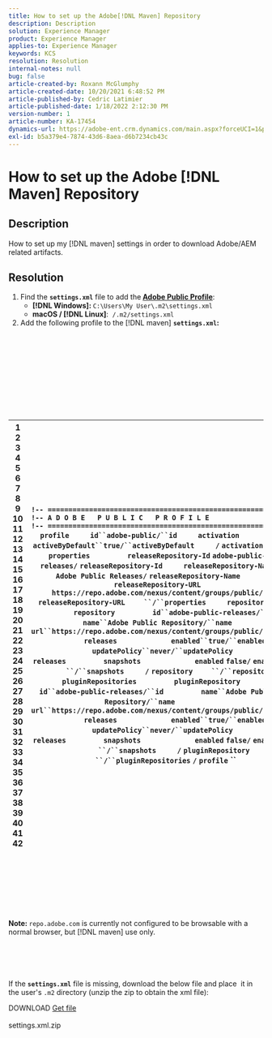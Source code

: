 ```yaml
---
title: How to set up the Adobe[!DNL Maven] Repository
description: Description
solution: Experience Manager
product: Experience Manager
applies-to: Experience Manager
keywords: KCS
resolution: Resolution
internal-notes: null
bug: false
article-created-by: Roxann McGlumphy
article-created-date: 10/20/2021 6:48:52 PM
article-published-by: Cedric Latimier
article-published-date: 1/18/2022 2:12:30 PM
version-number: 1
article-number: KA-17454
dynamics-url: https://adobe-ent.crm.dynamics.com/main.aspx?forceUCI=1&pagetype=entityrecord&etn=knowledgearticle&id=46958f5c-d631-ec11-b6e5-000d3a5ba97a
exl-id: b5a379e4-7874-43d6-8aea-d6b7234cb43c
---
```

# How to set up the Adobe [!DNL Maven] Repository

## Description


How to set up my [!DNL maven] settings in order to download Adobe/AEM related artifacts.


## Resolution


1. Find the <b>`settings.xml`</b> file to add the<b> [Adobe Public Profile](https://repo.adobe.com/)</b>:
   - <b>[!DNL Windows]: </b>`C:\Users\My User\.m2\settings.xml`
   - <b>macOS / [!DNL Linux]</b>:  `/.m2/settings.xml`
2. Add the following profile to the [!DNL maven] <b>`settings.xml`:</b>

<br><br><br><br><br> <br><br><br><br>

| 1<br>  2<br>  3<br>  4<br>  5<br>  6<br>  7<br>  8<br>  9<br>  10<br>  11<br>  12<br>  13<br>  14<br>  15<br>  16<br>  17<br>  18<br>  19<br>  20<br>  21<br>  22<br>  23<br>  24<br>  25<br>  26<br>  27<br>  28<br>  29<br>  30<br>  31<br>  32<br>  33<br>  34<br>  35<br>  36<br>  37<br>  38<br>  39<br>  40<br>  41<br>  42 | `!-- ====================================================== --` `!-- A D O B E   P U B L I C   P R O F I L E                --` `!-- ====================================================== --` ```profile``` `    ` ```id``adobe-public/``id``` `    ` ```activation``` `        ` ```activeByDefault``true/``activeByDefault``` `    ` `/` `activation` ```    ``` `properties` ```        ``` `releaseRepository-Id` `adobe-public-releases/` `releaseRepository-Id` ```    ``` `releaseRepository-Name` `Adobe Public Releases/` `releaseRepository-Name` ```    ``` `releaseRepository-URL` `https://repo.adobe.com/nexus/content/groups/public/` `releaseRepository-URL` ```    ``/``properties``` `    ` ```repositories``` `        ` ```repository``` `        ` ```id``adobe-public-releases/``id``` `        ` ```name``Adobe Public Repository/``name``` `        ` ```url``https://repo.adobe.com/nexus/content/groups/public/``url``` `        ` ```releases``` `            ` ```enabled``true/``enabled``` `            ` ```updatePolicy``never/``updatePolicy``` `        ` `/` `releases` ```        ``` `snapshots` ```            ``` `enabled` `false/` `enabled` ```        ``/``snapshots``` `    ` `/` `repository` ```    ``/``repositories``` `     ` ```pluginRepositories``` `        ` ```pluginRepository``` `        ` ```id``adobe-public-releases/``id``` `        ` ```name``Adobe Public Repository/``name``` `        ` ```url``https://repo.adobe.com/nexus/content/groups/public/``url``` `        ` ```releases``` `            ` ```enabled``true/``enabled``` `            ` ```updatePolicy``never/``updatePolicy``` `        ` `/` `releases` ```        ``` `snapshots` ```            ``` `enabled` `false/` `enabled` ```        ``/``snapshots``` `    ` `/` `pluginRepository` ```    ``/``pluginRepositories``` `/` `profile` &grave;&grave; |
| --- | --- |

<br><br><br><br><br> <br><br>
<b>Note: </b>`repo.adobe.com` is currently not configured to be browsable with a normal browser, but [!DNL maven] use only.
<br><br><br><br> <br><br>
If the <b>`settings.xml`</b> file is missing, download the below file and place  it in the user's `.m2` directory (unzip the zip to obtain the xml file):

DOWNLOAD
[Get file](https://helpx.adobe.com/content/dam/help/en/experience-manager/kb/SetUpTheAdobeMavenRepository/jcr_content/main-pars/download_section/download-1/settings_xml.zip "settings.xml.zip") <br><br>settings.xml.zip
